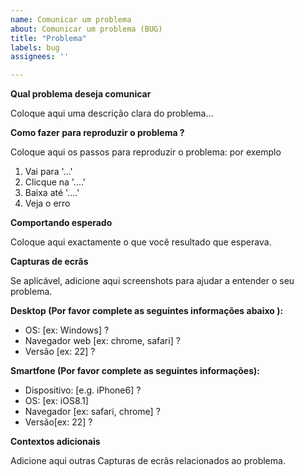 ```yaml
---
name: Comunicar um problema
about: Comunicar um problema (BUG)
title: "Problema"
labels: bug
assignees: ''

---
```


**Qual problema deseja comunicar**

Coloque aqui uma descrição clara do problema...

**Como fazer para reproduzir o problema ?**

Coloque aqui os passos para reproduzir o problema: por exemplo
1. Vai para '...'
2. Clicque na '....'
3. Baixa até '....'
4. Veja o erro

**Comportando esperado**

Coloque aqui exactamente o que você resultado que esperava.

**Capturas de ecrãs**

Se aplicável, adicione aqui screenshots para ajudar a entender o seu problema.

**Desktop (Por favor complete as seguintes informações abaixo ):**

 - OS: [ex: Windows] ?
 - Navegador web [ex: chrome, safari] ?
 - Versão [ex: 22] ?

**Smartfone (Por favor complete as seguintes informações):**

 - Dispositivo: [e.g. iPhone6] ?
 - OS: [ex: iOS8.1]
 - Navegador [ex: safari, chrome] ?
 - Versão[ex: 22] ?

**Contextos adicionais**

Adicione aqui outras Capturas de ecrãs relacionados ao problema.
